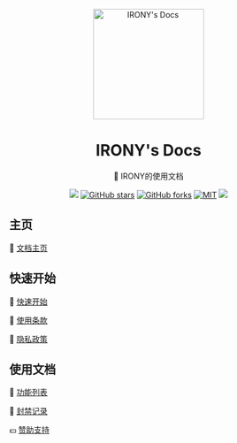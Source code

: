 <p align="center">
<img  alt="IRONY's Docs" src="https://cdn.jsdelivr.net/gh/ElainaFanBoy/picx-images-hosting@master/20230720/icon.png" width="200" height="200" alt="IRONY""/>
</p>

<h1 align="center">
IRONY's Docs
</h1>

<p align="center">
 📖 IRONY的使用文档
</p>

<p align="center">
<a href="http://wpa.qq.com/msgrd?v=3&uin=712111161&site=qq&menu=yes"><img src="https://img.shields.io/badge/Nanako-712111161-red?style=for-the-badge&logo=tencentqq&color=FFADBC" /></a>
<a href="https://github.com/ElainaFanBoy/ElainaFanBoy.github.io" target="__blank"><img alt="GitHub stars" src="https://img.shields.io/github/stars/ElainaFanBoy/ElainaFanBoy.github.io?style=for-the-badge&color=EA5252"></a>
<a href="https://github.com/ElainaFanBoy/ElainaFanBoy.github.io"><img alt="GitHub forks" src="https://img.shields.io/github/forks/ElainaFanBoy/ElainaFanBoy.github.io?style=for-the-badge&color=3A8891"></a>
<a href="https://github.com/ElainaFanBoy/ElainaFanBoy.github.io/blob/main/LICENSE" target="__blank"><img alt="MIT" src="https://img.shields.io/github/license/ElainaFanBoy/IRONY?style=for-the-badge&logo=github&color=609966"></a>
<a href="https://www.codefactor.io/repository/github/elainafanboy/elainafanboy.github.io"><img src="https://img.shields.io/badge/CodeFactor-A+-00a393?style=for-the-badge&logo=codefactor&color=00B16A" /></a>

## 主页

🚀 [文档主页](https://elainafanboy.github.io/)

## 快速开始

🎉 [快速开始](https://elainafanboy.github.io/home.html)

📝 [使用条款](https://elainafanboy.github.io/terms-of-use.html)

📝 [隐私政策](https://elainafanboy.github.io/privacy-policy.html)


## 使用文档

📝 [功能列表](https://elainafanboy.github.io/helps.html)

🚫 [封禁记录](https://elainafanboy.github.io/banned.html)

💴 [赞助支持](https://elainafanboy.github.io/sponsors.html)
